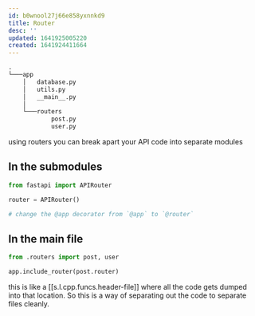 ```yaml
---
id: b0wnool27j66e858yxnnkd9
title: Router
desc: ''
updated: 1641925005220
created: 1641924411664
---
```


```markdown
.
└───app
    │   database.py
    │   utils.py
    │   __main__.py
    │
    └───routers
            post.py
            user.py
```

using routers you can break apart your API code into separate modules

## In the submodules

```python
from fastapi import APIRouter

router = APIRouter()

# change the @app decorator from `@app` to `@router`
```

## In the main file

```python
from .routers import post, user

app.include_router(post.router)
```

this is like a [[s.l.cpp.funcs.header-file]] where all the code gets dumped into
that location. So this is a way of separating out the code to separate files
cleanly.
